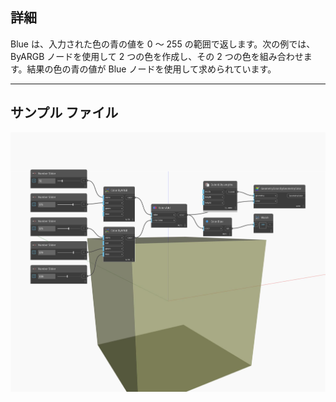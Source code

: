 ## 詳細
Blue は、入力された色の青の値を 0 ～ 255 の範囲で返します。次の例では、ByARGB ノードを使用して 2 つの色を作成し、その 2 つの色を組み合わせます。結果の色の青の値が Blue ノードを使用して求められています。
___
## サンプル ファイル

![Blue](./DSCore.Color.Blue_img.jpg)

